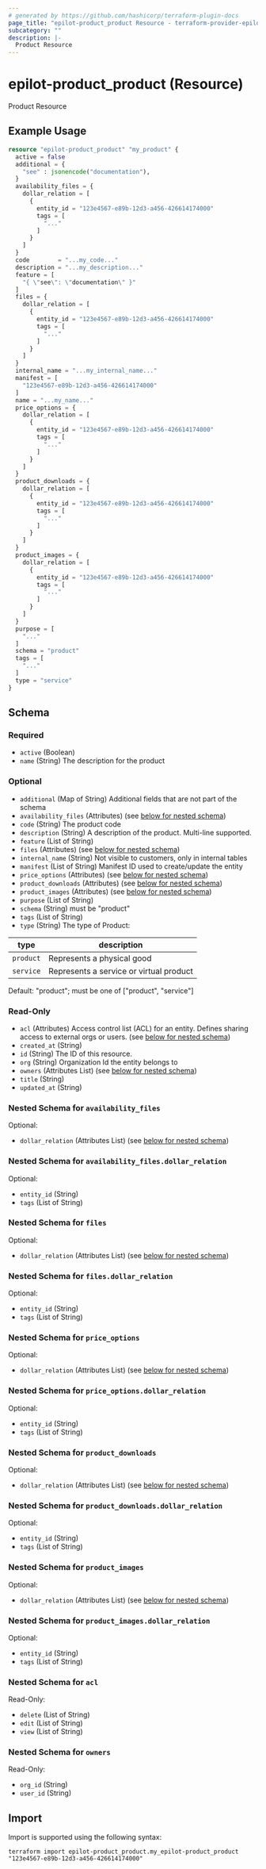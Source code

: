 ```yaml
---
# generated by https://github.com/hashicorp/terraform-plugin-docs
page_title: "epilot-product_product Resource - terraform-provider-epilot-product"
subcategory: ""
description: |-
  Product Resource
---
```


# epilot-product_product (Resource)

Product Resource

## Example Usage

```terraform
resource "epilot-product_product" "my_product" {
  active = false
  additional = {
    "see" : jsonencode("documentation"),
  }
  availability_files = {
    dollar_relation = [
      {
        entity_id = "123e4567-e89b-12d3-a456-426614174000"
        tags = [
          "..."
        ]
      }
    ]
  }
  code        = "...my_code..."
  description = "...my_description..."
  feature = [
    "{ \"see\": \"documentation\" }"
  ]
  files = {
    dollar_relation = [
      {
        entity_id = "123e4567-e89b-12d3-a456-426614174000"
        tags = [
          "..."
        ]
      }
    ]
  }
  internal_name = "...my_internal_name..."
  manifest = [
    "123e4567-e89b-12d3-a456-426614174000"
  ]
  name = "...my_name..."
  price_options = {
    dollar_relation = [
      {
        entity_id = "123e4567-e89b-12d3-a456-426614174000"
        tags = [
          "..."
        ]
      }
    ]
  }
  product_downloads = {
    dollar_relation = [
      {
        entity_id = "123e4567-e89b-12d3-a456-426614174000"
        tags = [
          "..."
        ]
      }
    ]
  }
  product_images = {
    dollar_relation = [
      {
        entity_id = "123e4567-e89b-12d3-a456-426614174000"
        tags = [
          "..."
        ]
      }
    ]
  }
  purpose = [
    "..."
  ]
  schema = "product"
  tags = [
    "..."
  ]
  type = "service"
}
```

<!-- schema generated by tfplugindocs -->
## Schema

### Required

- `active` (Boolean)
- `name` (String) The description for the product

### Optional

- `additional` (Map of String) Additional fields that are not part of the schema
- `availability_files` (Attributes) (see [below for nested schema](#nestedatt--availability_files))
- `code` (String) The product code
- `description` (String) A description of the product. Multi-line supported.
- `feature` (List of String)
- `files` (Attributes) (see [below for nested schema](#nestedatt--files))
- `internal_name` (String) Not visible to customers, only in internal tables
- `manifest` (List of String) Manifest ID used to create/update the entity
- `price_options` (Attributes) (see [below for nested schema](#nestedatt--price_options))
- `product_downloads` (Attributes) (see [below for nested schema](#nestedatt--product_downloads))
- `product_images` (Attributes) (see [below for nested schema](#nestedatt--product_images))
- `purpose` (List of String)
- `schema` (String) must be "product"
- `tags` (List of String)
- `type` (String) The type of Product:

| type | description |
|----| ----|
| `product` | Represents a physical good |
| `service` | Represents a service or virtual product |
Default: "product"; must be one of ["product", "service"]

### Read-Only

- `acl` (Attributes) Access control list (ACL) for an entity. Defines sharing access to external orgs or users. (see [below for nested schema](#nestedatt--acl))
- `created_at` (String)
- `id` (String) The ID of this resource.
- `org` (String) Organization Id the entity belongs to
- `owners` (Attributes List) (see [below for nested schema](#nestedatt--owners))
- `title` (String)
- `updated_at` (String)

<a id="nestedatt--availability_files"></a>
### Nested Schema for `availability_files`

Optional:

- `dollar_relation` (Attributes List) (see [below for nested schema](#nestedatt--availability_files--dollar_relation))

<a id="nestedatt--availability_files--dollar_relation"></a>
### Nested Schema for `availability_files.dollar_relation`

Optional:

- `entity_id` (String)
- `tags` (List of String)



<a id="nestedatt--files"></a>
### Nested Schema for `files`

Optional:

- `dollar_relation` (Attributes List) (see [below for nested schema](#nestedatt--files--dollar_relation))

<a id="nestedatt--files--dollar_relation"></a>
### Nested Schema for `files.dollar_relation`

Optional:

- `entity_id` (String)
- `tags` (List of String)



<a id="nestedatt--price_options"></a>
### Nested Schema for `price_options`

Optional:

- `dollar_relation` (Attributes List) (see [below for nested schema](#nestedatt--price_options--dollar_relation))

<a id="nestedatt--price_options--dollar_relation"></a>
### Nested Schema for `price_options.dollar_relation`

Optional:

- `entity_id` (String)
- `tags` (List of String)



<a id="nestedatt--product_downloads"></a>
### Nested Schema for `product_downloads`

Optional:

- `dollar_relation` (Attributes List) (see [below for nested schema](#nestedatt--product_downloads--dollar_relation))

<a id="nestedatt--product_downloads--dollar_relation"></a>
### Nested Schema for `product_downloads.dollar_relation`

Optional:

- `entity_id` (String)
- `tags` (List of String)



<a id="nestedatt--product_images"></a>
### Nested Schema for `product_images`

Optional:

- `dollar_relation` (Attributes List) (see [below for nested schema](#nestedatt--product_images--dollar_relation))

<a id="nestedatt--product_images--dollar_relation"></a>
### Nested Schema for `product_images.dollar_relation`

Optional:

- `entity_id` (String)
- `tags` (List of String)



<a id="nestedatt--acl"></a>
### Nested Schema for `acl`

Read-Only:

- `delete` (List of String)
- `edit` (List of String)
- `view` (List of String)


<a id="nestedatt--owners"></a>
### Nested Schema for `owners`

Read-Only:

- `org_id` (String)
- `user_id` (String)

## Import

Import is supported using the following syntax:

```shell
terraform import epilot-product_product.my_epilot-product_product "123e4567-e89b-12d3-a456-426614174000"
```
